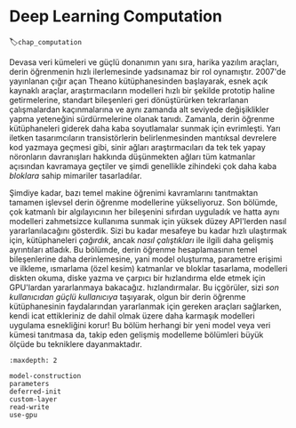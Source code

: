 # Deep Learning Computation
:label:`chap_computation`

Devasa veri kümeleri ve güçlü donanımın yanı sıra, harika yazılım araçları, derin öğrenmenin hızlı ilerlemesinde yadsınamaz bir rol oynamıştır. 2007'de yayınlanan çığır açan Theano kütüphanesinden başlayarak, esnek açık kaynaklı araçlar, araştırmacıların modelleri hızlı bir şekilde prototip haline getirmelerine, standart bileşenleri geri dönüştürürken tekrarlanan çalışmalardan kaçınmalarına ve aynı zamanda alt seviyede değişiklikler yapma yeteneğini sürdürmelerine olanak tanıdı. Zamanla, derin öğrenme kütüphaneleri giderek daha kaba soyutlamalar sunmak için evrimleşti. Yarı iletken tasarımcıların transistörlerin belirlenmesinden mantıksal devrelere kod yazmaya geçmesi gibi, sinir ağları araştırmacıları da tek tek yapay nöronların davranışları hakkında düşünmekten ağları tüm katmanlar açısından kavramaya geçtiler ve şimdi genellikle zihindeki çok daha kaba *bloklara* sahip mimariler tasarladılar.

Şimdiye kadar, bazı temel makine öğrenimi kavramlarını tanıtmaktan tamamen işlevsel derin öğrenme modellerine yükseliyoruz. Son bölümde, çok katmanlı bir algılayıcının her bileşenini sıfırdan uyguladık ve hatta aynı modelleri zahmetsizce kullanıma sunmak için yüksek düzey API'lerden nasıl yararlanılacağını gösterdik. Sizi bu kadar mesafeye bu kadar hızlı ulaştırmak için, kütüphaneleri *çağırdık*, ancak *nasıl çalıştıkları* ile ilgili daha gelişmiş ayrıntıları atladık. Bu bölümde, derin öğrenme hesaplamasının temel bileşenlerine daha derinlemesine, yani model oluşturma, parametre erişimi ve ilkleme, ısmarlama (özel kesim) katmanlar ve bloklar tasarlama, modelleri diskten okuma, diske yazma ve çarpıcı bir hızlandırma elde etmek için GPU'lardan yararlanmaya bakacağız. hızlandırmalar. Bu içgörüler, sizi *son kullanıcıdan* *güçlü kullanıcıya* taşıyarak, olgun bir derin öğrenme kütüphanesinin faydalarından yararlanmak için gereken araçları sağlarken, kendi icat ettikleriniz de dahil olmak üzere daha karmaşık modelleri uygulama esnekliğini korur! Bu bölüm herhangi bir yeni model veya veri kümesi tanıtmasa da, takip eden gelişmiş modelleme bölümleri büyük ölçüde bu tekniklere dayanmaktadır.

```toc
:maxdepth: 2

model-construction
parameters
deferred-init
custom-layer
read-write
use-gpu
```

